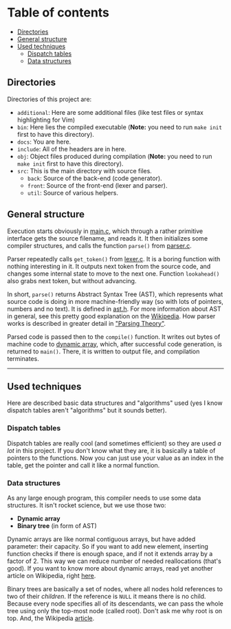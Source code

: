 # Table of contents

- [Directories](#directories)
- [General structure](#general-structure)
- [Used techniques](#used-techniques)
  - [Dispatch tables](#dispatch-tables)
  - [Data structures](#data-structures)

## Directories

Directories of this project are:
- `additional`: Here are some additional files (like test files or syntax
highlighting for Vim)
- `bin`: Here lies the compiled executable (**Note:** you need to run
`make init` first to have this directory).
- `docs`: You are here.
- `include`: All of the headers are in here.
- `obj`: Object files produced during compilation (**Note:** you need to run
`make init` first to have this directory).
- `src`: This is the main directory with source files.
  - `back`: Source of the back-end (code generator).
  - `front`: Source of the front-end (lexer and parser).
  - `util`: Source of various helpers.

## General structure

Execution starts obviously in [main.c](../src/main.c), which through a rather
primitive interface gets the source filename, and reads it. It then initializes
some compiler structures, and calls the function `parse()` from
[parser.c](../src/front/parser.c).

Parser repeatedly calls `get_token()` from [lexer.c](../src/lexer.c). It is a
boring function with nothing interesting in it. It outputs next token from the
source code, and changes some internal state to move to the next one. Function
`lookahead()` also grabs next token, but without advancing.

In short, `parse()` returns Abstract Syntax Tree (AST), which represents what
source code is doing in more machine-friendly way (so with lots of pointers,
numbers and no text). It is defined in [ast.h](../include/ast.h). For more
information about AST in general, see this pretty good explanation on the
[Wikipedia](https://en.wikipedia.org/wiki/Abstract_syntax_tree). How parser
works is described in greater detail in ["Parsing Theory"](parsing_theory.md).

Parsed code is passed then to the `compile()` function. It writes out bytes of
machine code to [dynamic array](#data-structures), which, after successful code
generation, is returned to `main()`. There, it is written to output file, and
compilation terminates.

---

## Used techniques

Here are described basic data structures and "algorithms" used (yes I know
dispatch tables aren't "algorithms" but it sounds better).

### Dispatch tables

Dispatch tables are really cool (and sometimes efficient) so they are used
*a lot* in this project. If you don't know what they are, it is basically a
table of pointers to the functions. Now you can just use your value as an index
in the table, get the pointer and call it like a normal function.

### Data structures

As any large enough program, this compiler needs to use some data structures.
It isn't rocket science, but we use those two:
- **Dynamic array**
- **Binary tree** (in form of AST)

Dynamic arrays are like normal contiguous arrays, but have added parameter:
their capacity. So if you want to add new element, inserting function checks if
there is enough space, and if not it extends array by a factor of 2. This way
we can reduce number of needed reallocations (that's good). If you want to know
more about dynamic arrays, read yet another article on Wikipedia, right
[here](https://en.wikipedia.org/wiki/Dynamic_array).

Binary trees are basically a set of nodes, where all nodes hold references to
two of their *children*. If the reference is `NULL` it means there is no child.
Because every node specifies all of its descendants, we can pass the whole tree
using only the top-most node (called root). Don't ask me why root is on top.
And, the Wikipedia [article](https://en.wikipedia.org/wiki/Binary_tree).
